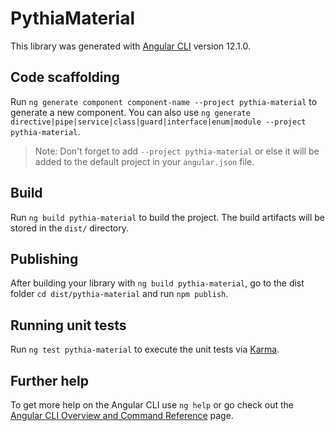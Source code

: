 # PythiaMaterial

This library was generated with [Angular CLI](https://github.com/angular/angular-cli) version 12.1.0.

## Code scaffolding

Run `ng generate component component-name --project pythia-material` to generate a new component. You can also use `ng generate directive|pipe|service|class|guard|interface|enum|module --project pythia-material`.
> Note: Don't forget to add `--project pythia-material` or else it will be added to the default project in your `angular.json` file. 

## Build

Run `ng build pythia-material` to build the project. The build artifacts will be stored in the `dist/` directory.

## Publishing

After building your library with `ng build pythia-material`, go to the dist folder `cd dist/pythia-material` and run `npm publish`.

## Running unit tests

Run `ng test pythia-material` to execute the unit tests via [Karma](https://karma-runner.github.io).

## Further help

To get more help on the Angular CLI use `ng help` or go check out the [Angular CLI Overview and Command Reference](https://angular.io/cli) page.
